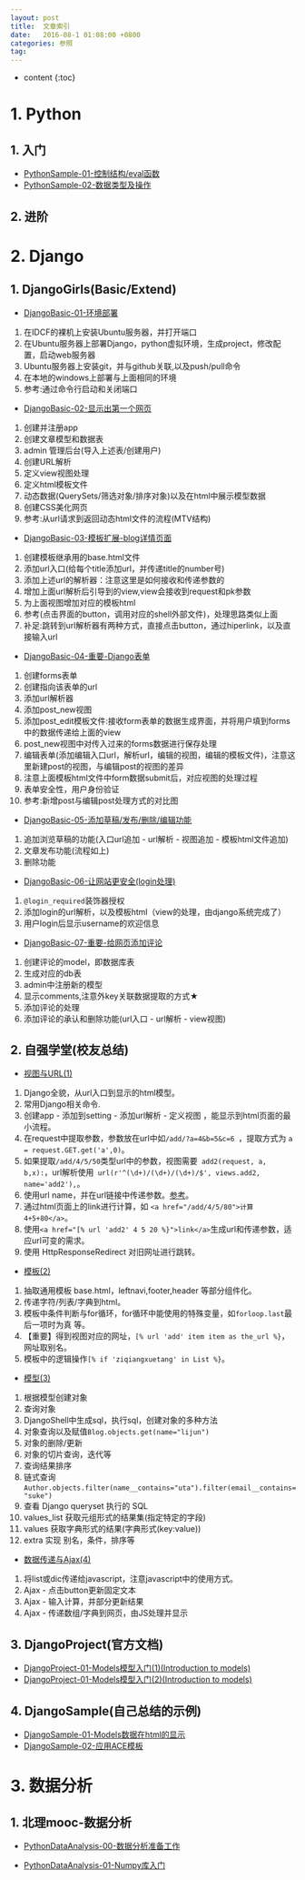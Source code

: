 ```yaml
---
layout: post
title:  文章索引
date:   2016-08-1 01:08:00 +0800
categories: 参照
tag:
---
```

* content
{:toc}


# <i class="fa fa-cubes" style="font-size:1em;"></i> 1. Python

## 1. 入门
- [PythonSample-01-控制结构/eval函数](https://utanesuke0612.github.io/2017/08/16/PythonSample_01/)
- [PythonSample-02-数据类型及操作](https://utanesuke0612.github.io/2017/08/16/PythonSample_02/)

## 2. 进阶



# <i class="fa fa-cubes" style="font-size:1em;"></i> 2. Django

## 1. DjangoGirls(Basic/Extend)
- [DjangoBasic-01-环境部署](https://utanesuke0612.github.io/2017/08/11/DjangoBasic_01/)
1. 在IDCF的裸机上安装Ubuntu服务器，并打开端口
2. 在Ubuntu服务器上部署Django，python虚拟环境，生成project，修改配置，启动web服务器
3. Ubuntu服务器上安装git，并与github关联,以及push/pull命令
4. 在本地的windows上部署与上面相同的环境
5. 参考:通过命令行启动和关闭端口

- [DjangoBasic-02-显示出第一个网页](https://utanesuke0612.github.io/2017/08/12/DjangoBasic_02/)
1. 创建并注册app
2. 创建文章模型和数据表
3. admin 管理后台(导入上述表/创建用户)
4. 创建URL解析
5. 定义view视图处理
6. 定义html模板文件
7. 动态数据(QuerySets/筛选对象/排序对象)以及在html中展示模型数据
8. 创建CSS美化网页
9. 参考:从url请求到返回动态html文件的流程(MTV结构)

- [DjangoBasic-03-模板扩展-blog详情页面](https://utanesuke0612.github.io/2017/08/12/DjangoBasic_03/)
1. 创建模板继承用的base.html文件
2. 添加url入口(给每个title添加url，并传递title的number号)
3. 添加上述url的解析器：注意这里是如何接收和传递参数的
4. 增加上面url解析后引导到的view,view会接收到request和pk参数
5. 为上面视图增加对应的模板html
6. 参考(点击界面的button，调用对应的shell外部文件)，处理思路类似上面
7. 补足:跳转到url解析器有两种方式，直接点击button，通过hiperlink，以及直接输入url

- [DjangoBasic-04-重要-Django表单](https://utanesuke0612.github.io/2017/08/15/DjangoBasic_04/)
1. 创建forms表单
2. 创建指向该表单的url
3. 添加url解析器
4. 添加post_new视图
5. 添加post_edit模板文件:接收form表单的数据生成界面，并将用户填到forms中的数据传递给上面的view
6. post_new视图中对传入过来的forms数据进行保存处理
7. 编辑表单(添加编辑入口url，解析url，编辑的视图，编辑的模板文件)，注意这里新建post的视图，与编辑post的视图的差异
8. 注意上面模板html文件中form数据submit后，对应视图的处理过程
9. 表单安全性，用户身份验证
10. 参考:新增post与编辑post处理方式的对比图

- [DjangoBasic-05-添加草稿/发布/删除/编辑功能](https://utanesuke0612.github.io/2017/08/18/DjangoBasic_05/)
1. 追加浏览草稿的功能(入口url追加 - url解析 - 视图追加 - 模板html文件追加)
2. 文章发布功能(流程如上)
3. 删除功能

- [DjangoBasic-06-让网站更安全(login处理)](https://utanesuke0612.github.io/2017/08/18/DjangoBasic_06/)
1. `@login_required`装饰器授权
2. 添加login的url解析，以及模板html（view的处理，由django系统完成了）
3. 用户login后显示username的欢迎信息

- [DjangoBasic-07-重要-给网页添加评论](https://utanesuke0612.github.io/2017/08/18/DjangoBasic_07/)
1. 创建评论的model，即数据库表
2. 生成对应的db表
3. admin中注册新的模型
4. 显示comments,注意外key关联数据提取的方式★
5. 添加评论的处理
6. 添加评论的承认和删除功能(url入口 - url解析 - view视图)

## 2. 自强学堂(校友总结)

- [视图与URL(1)](https://utanesuke0612.github.io/2017/08/19/zqxt_django_01/)
1. Django全貌，从url入口到显示的html模型。
2. 常用Django相关命令.
3. 创建app - 添加到setting - 添加url解析 - 定义视图 ，能显示到html页面的最小流程。
4. 在request中提取参数，参数放在url中如`/add/?a=4&b=5&c=6 `，提取方式为 `a = request.GET.get('a',0)`。
5. 如果提取`/add/4/5/50`类型url中的参数，视图需要` add2(request, a, b,x):`，url解析使用` url(r'^(\d+)/(\d+)/(\d+)/$', views.add2, name='add2'),`。
6. 使用url name，并在url链接中传递参数。[参考](https://utanesuke0612.github.io/2017/08/19/zqxt_django_01/#3-参考url中参数的传递和提取)。
7. 通过html页面上的link进行计算，如 `<a href="/add/4/5/80">计算 4+5+80</a>`。
8. 使用`<a href="[% url 'add2' 4 5 20 %}">link</a>`生成url和传递参数，适应url可变的需求。
9. 使用 HttpResponseRedirect 对旧网址进行跳转。


- [模板(2)](https://utanesuke0612.github.io/2017/08/22/zqxt_django_02/)
1. 抽取通用模板 base.html，leftnavi,footer,header 等部分组件化。
2. 传递字符/列表/字典到html。
3. 模板中条件判断与for循环，for循环中能使用的特殊变量，如`forloop.last`最后一项时为真  等。
4. 【重要】得到视图对应的网址，`[% url 'add' item item as the_url %}`，网址取别名。
5. 模板中的逻辑操作`[% if 'ziqiangxuetang' in List %}`。



- [模型(3)](https://utanesuke0612.github.io/2017/08/23/zqxt_django_03/)
1. 根据模型创建对象
2. 查询对象
3. DjangoShell中生成sql，执行sql，创建对象的多种方法
4. 对象查询以及赋值`Blog.objects.get(name="lijun")`
5. 对象的删除/更新
6. 对象的切片查询，迭代等
7. 查询结果排序
8. 链式查询`Author.objects.filter(name__contains="uta").filter(email__contains="suke")`
9. 查看 Django queryset 执行的 SQL
10. values_list 获取元组形式的结果集(指定特定的字段)
11. values 获取字典形式的结果(字典形式(key:value))
12. extra 实现 别名，条件，排序等

- [数据传递与Ajax(4)](https://utanesuke0612.github.io/2017/09/07/zqxt_django_04/)
1. 将list或dic传递给javascript，注意javascript中的使用方式。
2. Ajax - 点击button更新固定文本
3. Ajax - 输入计算，并部分更新结果
4. Ajax - 传递数组/字典到网页，由JS处理并显示


## 3. DjangoProject(官方文档)
- [DjangoProject-01-Models模型入门(1)(Introduction to models)]()
- [DjangoProject-01-Models模型入门(2)(Introduction to models)]()

## 4. DjangoSample(自己总结的示例)
- [DjangoSample-01-Models数据在html的显示](https://utanesuke0612.github.io/2017/08/16/DjangoSample_01/)
- [DjangoSample-02-应用ACE模板](https://utanesuke0612.github.io/2017/09/01/DjangoSample_02/)



# <i class="fa fa-cubes" style="font-size:1em;"></i> 3. 数据分析

## 1. 北理mooc-数据分析
- [PythonDataAnalysis-00-数据分析准备工作](https://utanesuke0612.github.io/2017/08/18/DataAnalysis_01/)

- [PythonDataAnalysis-01-Numpy库入门](https://utanesuke0612.github.io/2017/08/19/DataAnalysis_02/)
